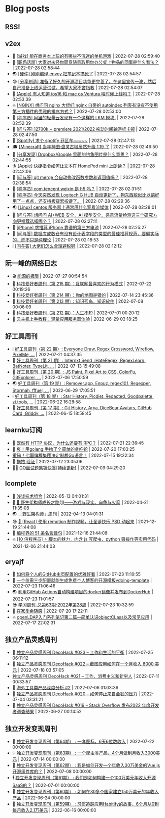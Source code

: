 # Blog posts
## RSS!



## v2ex

<!-- v2ex:START  -->
- 🫶 [[游戏] 能在商务本上玩的有哪些不沉迷的单机游戏](https://www.v2ex.com/t/869187#reply0) | 2022-07-28 02:59:40 
- 🧰 [[职场话题] 大家对未经你同意随意取用你办公桌上物品的同事是什么看法？](https://www.v2ex.com/t/869186#reply1) | 2022-07-28 02:58:44 
- 🌏 [[硬件] 刚刚编译 envoy 把笔记本搞死了](https://www.v2ex.com/t/869185#reply0) | 2022-07-28 02:54:57 
- 😎 [[分享创造] 准备了好久的开源项目功能更完善了，在这里宣传一波，然后自己准备上线运营试试，希望大家不吝指教](https://www.v2ex.com/t/869184#reply0) | 2022-07-28 02:54:07 
- 💂 [[Apple] 有人知道 ios16 和 mac os Ventura 啥时候上线吗？](https://www.v2ex.com/t/869183#reply0) | 2022-07-28 02:53:39 
- 🔥 [[NGINX] 想问问 nginx 大佬们 nginx 自带的 autoindex 列表有没有不使用第三方插件的优雅的排序方式？](https://www.v2ex.com/t/869182#reply1) | 2022-07-28 02:53:00 
- 🦅 [[程序员] 阿里的轻量云发现有一个这样的 LKM 模块.](https://www.v2ex.com/t/869181#reply0) | 2022-07-28 02:52:39 
- 🙉 [[问与答] 12700k + premiere 2021/2022 拖动时间轴游标卡顿](https://www.v2ex.com/t/869178#reply1) | 2022-07-28 02:47:50 
- 💫 [[Spotify] 求个 spotify 菲区车~~~~~](https://www.v2ex.com/t/869177#reply2) | 2022-07-28 02:47:13 
- 🎓 [[Minecraft] 当年神图·盘灵古域居然升级 1.19 了](https://www.v2ex.com/t/869176#reply1) | 2022-07-28 02:46:50 
- 🗽 [[分享发现] Dropbox/Google 里面的钓鱼图片是什么意思？](https://www.v2ex.com/t/869173#reply1) | 2022-07-28 02:44:55 
- ⚗️ [[Apple] 快捷指令如何让文本在 HomePod mini 上朗读？](https://www.v2ex.com/t/869172#reply0) | 2022-07-28 02:42:06 
- 🦍 [[问与答] git merge 会自动修改函数参数和返回值吗？](https://www.v2ex.com/t/869171#reply1) | 2022-07-28 02:36:54 
- 🤩 [[程序员] com.tencent.weixin 是 h5 吗？](https://www.v2ex.com/t/869170#reply0) | 2022-07-28 02:31:51 
- 🙉 [[程序员] 今天突然发现 Logitech G HUB 自动更新了，狗东西貌似比以前好用了一点点，还支持板载宏按键了。](https://www.v2ex.com/t/869169#reply3) | 2022-07-28 02:29:36 
- 🌏 [[Linux] centos 服务器上通常用什么观看流媒体](https://www.v2ex.com/t/869168#reply1) | 2022-07-28 02:28:01 
- 🐘 [[问与答] 想问问 AI+WEB 安全、AI 模型安全、恶意流量检测这三个研究方向更推荐选择哪个？](https://www.v2ex.com/t/869167#reply1) | 2022-07-28 02:27:11 
- 🧰 [[iPhone] 求推荐 iPhone 靠谱的第三方电池](https://www.v2ex.com/t/869166#reply2) | 2022-07-28 02:25:27 
- 💃 [[问与答] 数据库或数仓有没有设计表字段的类型的最佳推荐规范，要偏实际的，而不只是纯理论](https://www.v2ex.com/t/869165#reply0) | 2022-07-28 02:18:53 
- 🕯 [[问与答] 大佬们怎么合理避税呀](https://www.v2ex.com/t/869163#reply5) | 2022-07-28 02:12:12 <!-- v2ex:END -->

## 阮一峰的网络日志

<!-- ruanyf:START -->
- 🎬 [能源的极限](http://www.ruanyifeng.com/blog/2022/07/energy-consumption.html) | 2022-07-27 00:54:54 
- 💄 [科技爱好者周刊（第 215 期）：互联网最喜欢的行为模式](http://www.ruanyifeng.com/blog/2022/07/weekly-issue-215.html) | 2022-07-22 00:19:26 
- 🐎 [科技爱好者周刊（第 214 期）：你的地图是错的](http://www.ruanyifeng.com/blog/2022/07/weekly-issue-214.html) | 2022-07-14 23:45:36 
- 🤔 [科技爱好者周刊（第 213 期）：知识孤岛，知识软件](http://www.ruanyifeng.com/blog/2022/07/weekly-issue-213.html) | 2022-07-08 00:06:09 
- 🧠 [科技爱好者周刊（第 212 期）：人生不短](http://www.ruanyifeng.com/blog/2022/07/weekly-issue-212.html) | 2022-07-01 00:20:12 
- 🎃 [云主机上手教程：轻量应用服务器体验](http://www.ruanyifeng.com/blog/2022/06/cloud-server-getting-started-tutorial.html) | 2022-06-29 03:18:25 <!-- ruanyf:END -->

## 好工具周刊

<!-- bestxtools:START -->
- 🕯 [好工具周刊（第 22 期）: Everyone Draw, Regex Cross­word, Wireflow, PixelMe, ...](https://discuss-cn.bestxtools.com/d/60/1) | 2022-07-21 04:37:35 
- 🦩 [好工具周刊（第 21 期）: Internxt Send, iHateRegex, RegexLearn, BatNoter, TypeLit, ...](https://discuss-cn.bestxtools.com/d/58/1) | 2022-07-13 15:49:08 
- 🦄 [好工具周刊（第 20 期）: JS Paint, Pixel Art to CSS, ColorFu, GitExplorer, ...](https://discuss-cn.bestxtools.com/d/57/1) | 2022-07-06 17:50:59 
- 🌏 [好工具周刊（第 19 期）: Remover.app, Enpuz, regex101, Regexper, Stormah, fffuel, ...](https://discuss-cn.bestxtools.com/d/56/1) | 2022-06-29 17:05:51 
- 🕯 [好工具周刊（第 18 期）: Star History, Picdiet, Redacted, Goodpalette, zi.tools, ...](https://discuss-cn.bestxtools.com/d/47/1) | 2022-06-22 16:28:58 
- 📝 [好工具周刊（第 17 期）: Git History, Arya, DiceBear Avatars, GitHub Card, Griddy, ...](https://discuss-cn.bestxtools.com/d/43/1) | 2022-06-15 18:58:45 <!-- bestxtools:END -->


## learnku订阅

<!-- learnku:START -->
- 🦅 [既然有 HTTP 协议，为什么还要有 RPC？](https://learnku.com/laravel/t/69972) | 2022-07-21 22:36:45 
- 🦅 [爽！用golang 手撸了个简单的贪吃蛇](https://learnku.com/articles/69912) | 2022-07-20 17:03:25 
-  [重磅！七国编程集团决定制裁Go语言！](https://learnku.com/articles/69766) | 2022-07-15 19:22:34 
- 🌈 [拖拽 验证](https://learnku.com/articles/69652) | 2022-07-12 23:05:06 
- 🧑‍🏫 [GO面试题集锦快答[持续更新]](https://learnku.com/articles/69250) | 2022-07-09 04:29:20 <!-- learnku:END -->



## lcomplete

<!-- lcomplete:START -->
- 🫶 [浅谈技术组合](http://codelc.com/post/essay/%E6%B5%85%E8%B0%88%E6%8A%80%E6%9C%AF%E7%BB%84%E5%90%88/) | 2022-05-13 04:01:31 
- 🧰 [🐒 野生架构师成长之路&lpar;1&rpar;——游戏与现实、乌龟与火箭](http://codelc.com/post/growup/s01/) | 2022-04-21 11:35:08 
- 🌏 [「野生架构师」周刊](http://codelc.com/post/essay/%E9%87%8E%E7%94%9F%E6%9E%B6%E6%9E%84%E5%B8%88%E5%91%A8%E5%88%8A%E4%BB%8B%E7%BB%8D/) | 2022-04-13 04:01:31 
- 😎 [🎄 [React] 使用 remotion 制作视频，让圣诞快乐 PSD 动起来](http://codelc.com/post/dev/js/remotion/) | 2021-12-19 21:44:08 
- 💂 [编程界的 51 条名言佳句](http://codelc.com/post/dev/thinking/quotes/) | 2021-12-16 21:44:08 
- 🔥 [[10 倍程序员] ⭐ 脚本的魅力，内含 js 写爬虫、python 骚操作等实用代码](http://codelc.com/post/dev/10x/script/) | 2021-12-06 21:44:08 <!-- lcomplete:END -->

## eryajf

<!-- eryajf:START -->
- 🫶 [如何将个人的GitHub主页配置的优雅好看](https://wiki.eryajf.net/pages/d195b4/) | 2022-07-23 11:10:55 
- 🧰 [一个仅需三步配置就能生成免费个人博客的开源模板vdoing-template](https://wiki.eryajf.net/pages/48e307/) | 2022-07-23 11:06:46 
- 🌏 [利用GitHub Actions自动构建项目的docker镜像并发布到DockerHub](https://wiki.eryajf.net/pages/5baf0a/) | 2022-07-23 11:01:57 
- 😎 [学习周刊-总第63期-2022年第28周](https://wiki.eryajf.net/pages/d2ea2c/) | 2022-07-23 10:32:59 
- 💂 [在家季余随感](https://wiki.eryajf.net/pages/e36842/) | 2022-07-20 17:22:11 
- 🔥 [openLDAP入门系列笔记第二篇--简单认识objectCLass以及常见应用](https://wiki.eryajf.net/pages/ea10fa/) | 2022-07-17 22:02:31 <!-- eryajf:END -->



## 独立产品灵感周刊

<!-- DecoHack:START -->
- 🦣 [独立产品灵感周刊 DecoHack #023 – 工作和生活的平衡](https://www.decohack.com/Post/802) | 2022-07-25 06:11:12 
- 🤡 [独立产品灵感周刊 DecoHack #022 – 截图应用如何在一个月收入 8000 美元](https://www.decohack.com/Post/774) | 2022-07-18 03:57:05 
-  [独立产品灵感周刊 DecoHack #021 – 工作、消费主义和新穷人](https://www.decohack.com/Post/753) | 2022-07-11 00:33:57 
- 🐲 [海外工具类产品深度分析 #2](https://www.decohack.com/Post/746) | 2022-07-06 01:03:36 
- 🦅 [独立产品灵感周刊 DecoHack #020 – 如何停止来自金钱的压力](https://www.decohack.com/Post/728) | 2022-07-04 03:31:21 
- 🧰 [独立产品灵感周刊 DecoHack #019 – Stack Overflow 发布2022 年度开发者调查结果](https://www.decohack.com/Post/699) | 2022-06-27 00:14:52 <!-- DecoHack:END -->

## 独立开发变现周刊

<!-- easyindie:START -->
- 💂 [独立开发变现周刊（第64期） : 一套图标，6天6位数收入](https://www.ezindie.com/weekly/issue-64) | 2022-07-22 00:00:00 
- 💡 [独立开发变现周刊（第63期） : 一个爬虫类产品，4个月做到月收入3000美元](https://www.ezindie.com/weekly/issue-63) | 2022-07-14 00:00:00 
- 🌋 [独立开发变现周刊（第62期） : 我是如何开发一个年收入30万美金的Vue.js开源组件库的？](https://www.ezindie.com/weekly/issue-62) | 2022-07-08 00:00:00 
- 🕴 [独立开发变现周刊（第61期） : 我们是如何构建一个100万美元年收入开源SaaS的？](https://www.ezindie.com/weekly/issue-61) | 2022-07-01 00:00:00 
- 🎊 [独立开发变现周刊（第60期） : 如何在30多个国家建立150万美元的年收入产品](https://www.ezindie.com/weekly/issue-60) | 2022-06-24 00:00:00 
- 🤔 [独立开发变现周刊（第59期） : 习惯追踪应用Habitify的故事，6个月从0到每月收入2.1万美元](https://www.ezindie.com/weekly/issue-59) | 2022-06-16 00:00:00 <!-- easyindie:END -->



